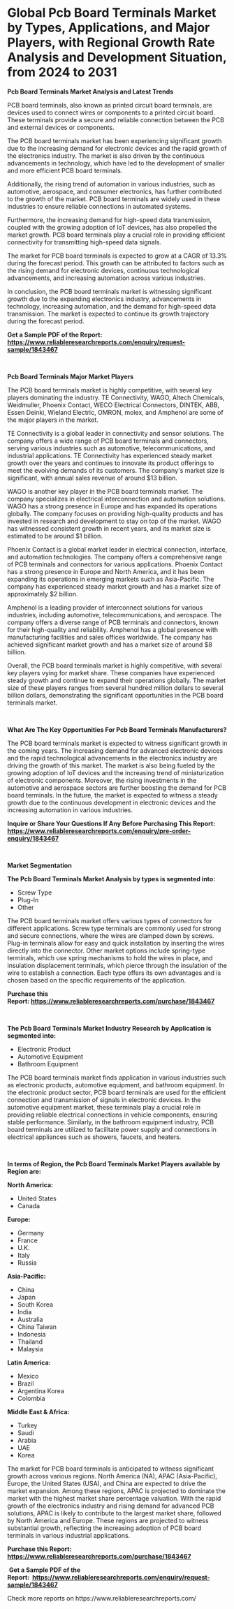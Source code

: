 <p><h1>Global Pcb Board Terminals Market by Types, Applications, and Major Players, with Regional Growth Rate Analysis and Development Situation, from 2024 to 2031</h1></p><p><strong>Pcb Board Terminals Market Analysis and Latest Trends</strong></p>
<p><p>PCB board terminals, also known as printed circuit board terminals, are devices used to connect wires or components to a printed circuit board. These terminals provide a secure and reliable connection between the PCB and external devices or components.</p><p>The PCB board terminals market has been experiencing significant growth due to the increasing demand for electronic devices and the rapid growth of the electronics industry. The market is also driven by the continuous advancements in technology, which have led to the development of smaller and more efficient PCB board terminals.</p><p>Additionally, the rising trend of automation in various industries, such as automotive, aerospace, and consumer electronics, has further contributed to the growth of the market. PCB board terminals are widely used in these industries to ensure reliable connections in automated systems.</p><p>Furthermore, the increasing demand for high-speed data transmission, coupled with the growing adoption of IoT devices, has also propelled the market growth. PCB board terminals play a crucial role in providing efficient connectivity for transmitting high-speed data signals.</p><p>The market for PCB board terminals is expected to grow at a CAGR of 13.3% during the forecast period. This growth can be attributed to factors such as the rising demand for electronic devices, continuous technological advancements, and increasing automation across various industries.</p><p>In conclusion, the PCB board terminals market is witnessing significant growth due to the expanding electronics industry, advancements in technology, increasing automation, and the demand for high-speed data transmission. The market is expected to continue its growth trajectory during the forecast period.</p></p>
<p><strong>Get a Sample PDF of the Report:&nbsp; <a href="https://www.reliableresearchreports.com/enquiry/request-sample/1843467">https://www.reliableresearchreports.com/enquiry/request-sample/1843467</a></strong></p>
<p>&nbsp;</p>
<p><strong>Pcb Board Terminals Major Market Players</strong></p>
<p><p>The PCB board terminals market is highly competitive, with several key players dominating the industry. TE Connectivity, WAGO, Altech Chemicals, Weidmuller, Phoenix Contact, WECO Electrical Connectors, DINTEK, ABB, Essen Deinki, Wieland Electric, OMRON, molex, and Amphenol are some of the major players in the market.</p><p>TE Connectivity is a global leader in connectivity and sensor solutions. The company offers a wide range of PCB board terminals and connectors, serving various industries such as automotive, telecommunications, and industrial applications. TE Connectivity has experienced steady market growth over the years and continues to innovate its product offerings to meet the evolving demands of its customers. The company's market size is significant, with annual sales revenue of around $13 billion.</p><p>WAGO is another key player in the PCB board terminals market. The company specializes in electrical interconnection and automation solutions. WAGO has a strong presence in Europe and has expanded its operations globally. The company focuses on providing high-quality products and has invested in research and development to stay on top of the market. WAGO has witnessed consistent growth in recent years, and its market size is estimated to be around $1 billion.</p><p>Phoenix Contact is a global market leader in electrical connection, interface, and automation technologies. The company offers a comprehensive range of PCB terminals and connectors for various applications. Phoenix Contact has a strong presence in Europe and North America, and it has been expanding its operations in emerging markets such as Asia-Pacific. The company has experienced steady market growth and has a market size of approximately $2 billion.</p><p>Amphenol is a leading provider of interconnect solutions for various industries, including automotive, telecommunications, and aerospace. The company offers a diverse range of PCB terminals and connectors, known for their high-quality and reliability. Amphenol has a global presence with manufacturing facilities and sales offices worldwide. The company has achieved significant market growth and has a market size of around $8 billion.</p><p>Overall, the PCB board terminals market is highly competitive, with several key players vying for market share. These companies have experienced steady growth and continue to expand their operations globally. The market size of these players ranges from several hundred million dollars to several billion dollars, demonstrating the significant opportunities in the PCB board terminals market.</p></p>
<p>&nbsp;</p>
<p><strong>What Are The Key Opportunities For Pcb Board Terminals Manufacturers?</strong></p>
<p><p>The PCB board terminals market is expected to witness significant growth in the coming years. The increasing demand for advanced electronic devices and the rapid technological advancements in the electronics industry are driving the growth of this market. The market is also being fueled by the growing adoption of IoT devices and the increasing trend of miniaturization of electronic components. Moreover, the rising investments in the automotive and aerospace sectors are further boosting the demand for PCB board terminals. In the future, the market is expected to witness a steady growth due to the continuous development in electronic devices and the increasing automation in various industries.</p></p>
<p><strong>Inquire or Share Your Questions If Any Before Purchasing This Report: <a href="https://www.reliableresearchreports.com/enquiry/pre-order-enquiry/1843467">https://www.reliableresearchreports.com/enquiry/pre-order-enquiry/1843467</a></strong></p>
<p>&nbsp;</p>
<p><strong>Market Segmentation</strong></p>
<p><strong>The Pcb Board Terminals Market Analysis by types is segmented into:</strong></p>
<p><ul><li>Screw Type</li><li>Plug-In</li><li>Other</li></ul></p>
<p><p>The PCB board terminals market offers various types of connectors for different applications. Screw type terminals are commonly used for strong and secure connections, where the wires are clamped down by screws. Plug-in terminals allow for easy and quick installation by inserting the wires directly into the connector. Other market options include spring-type terminals, which use spring mechanisms to hold the wires in place, and insulation displacement terminals, which pierce through the insulation of the wire to establish a connection. Each type offers its own advantages and is chosen based on the specific requirements of the application.</p></p>
<p><strong>Purchase this Report:&nbsp;<a href="https://www.reliableresearchreports.com/purchase/1843467">https://www.reliableresearchreports.com/purchase/1843467</a></strong></p>
<p>&nbsp;</p>
<p><strong>The Pcb Board Terminals Market Industry Research by Application is segmented into:</strong></p>
<p><ul><li>Electronic Product</li><li>Automotive Equipment</li><li>Bathroom Equipment</li></ul></p>
<p><p>The PCB board terminals market finds application in various industries such as electronic products, automotive equipment, and bathroom equipment. In the electronic product sector, PCB board terminals are used for the efficient connection and transmission of signals in electronic devices. In the automotive equipment market, these terminals play a crucial role in providing reliable electrical connections in vehicle components, ensuring stable performance. Similarly, in the bathroom equipment industry, PCB board terminals are utilized to facilitate power supply and connections in electrical appliances such as showers, faucets, and heaters.</p></p>
<p>&nbsp;</p>
<p><strong>In terms of Region, the Pcb Board Terminals Market Players available by Region are:</strong></p>
<p>
    <p> <strong> North America: </strong>
        <ul>
            <li>United States</li>
            <li>Canada</li>
        </ul>
        </p> 
    <p> <strong> Europe: </strong>
        <ul>
            <li>Germany</li>
            <li>France</li>
            <li>U.K.</li>
            <li>Italy</li>
            <li>Russia</li>
        </ul>
        </p> 
    <p> <strong> Asia-Pacific: </strong>
        <ul>
            <li>China</li>
            <li>Japan</li>
            <li>South Korea</li>
            <li>India</li>
            <li>Australia</li>
            <li>China Taiwan</li>
            <li>Indonesia</li>
            <li>Thailand</li>
            <li>Malaysia</li>
        </ul>
        </p> 
    <p> <strong> Latin America: </strong>
        <ul>
            <li>Mexico</li>
            <li>Brazil</li>
            <li>Argentina Korea</li>
            <li>Colombia</li>
        </ul>
        </p> 
    <p> <strong> Middle East & Africa: </strong>
        <ul>
            <li>Turkey</li>
            <li>Saudi</li>
            <li>Arabia</li>
            <li>UAE</li>
            <li>Korea</li>
        </ul>
    </p>
    </p>
<p><p>The market for PCB board terminals is anticipated to witness significant growth across various regions. North America (NA), APAC (Asia-Pacific), Europe, the United States (USA), and China are expected to drive the market expansion. Among these regions, APAC is projected to dominate the market with the highest market share percentage valuation. With the rapid growth of the electronics industry and rising demand for advanced PCB solutions, APAC is likely to contribute to the largest market share, followed by North America and Europe. These regions are projected to witness substantial growth, reflecting the increasing adoption of PCB board terminals in various industrial applications.</p></p>
<p><strong>Purchase this Report: <a href="https://www.reliableresearchreports.com/purchase/1843467">https://www.reliableresearchreports.com/purchase/1843467</a></strong></p>
<p>&nbsp;<strong>Get a Sample PDF of the Report:&nbsp;&nbsp;<a href="https://www.reliableresearchreports.com/enquiry/request-sample/1843467">https://www.reliableresearchreports.com/enquiry/request-sample/1843467</a></strong></p>
<p><strong></strong></p>
<p>Check more reports on https://www.reliableresearchreports.com/</p>